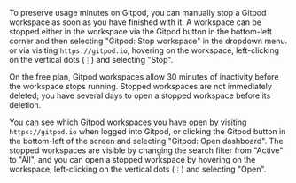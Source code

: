 To preserve usage minutes on Gitpod, you can manually stop a Gitpod
workspace as soon as you have finished with it. A workspace can be
stopped either in the workspace via the Gitpod button in the bottom-left
corner and then selecting "Gitpod: Stop workspace" in the dropdown menu.
or via visiting `https://gitpod.io`, hovering on the workspace,
left-clicking on the vertical dots (`⋮`) and selecting "Stop".

On the free plan, Gitpod workspaces allow 30 minutes of inactivity
before the workspace stops running. Stopped workspaces are not
immediately deleted; you have several days to open a stopped workspace
before its deletion.

You can see which Gitpod workspaces you have open by visiting
`https://gitpod.io` when logged into Gitpod, or clicking the Gitpod
button in the bottom-left of the screen and selecting "Gitpod: Open
dashboard". The stopped workspaces are visible by changing the search
filter from "Active" to "All", and you can open a stopped workspace by
hovering on the workspace, left-clicking on the vertical dots (`⋮`) and
selecting "Open".
